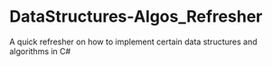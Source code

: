 # DataStructures-Algos_Refresher
A quick refresher on how to implement certain data structures and algorithms in C#
